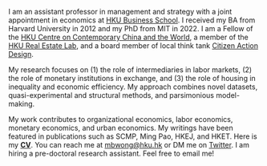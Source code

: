 I am an assistant professor in management and strategy with a joint appointment in economics at [HKU Business School](https://www.hkubs.hku.hk/). I received my BA from Harvard University in 2012 and my PhD from MIT in 2022. I am a Fellow of the [HKU Centre on Contemporary China and the World](https://cccw.hku.hk/), a member of the [HKU Real Estate Lab](https://relab.hku.hk/), and a board member of local think tank [Citizen Action Design](https://www.projectchange.hk/about-us/our-story/#about-cadl). 

My research focuses on (1) the role of intermediaries in labor markets, (2) the role of monetary institutions in exchange, and (3) the role of housing in inequality and economic efficiency. My approach combines novel datasets, quasi-experimental and structural methods, and parsimonious model-making. 

My work contributes to organizational economics, labor economics, monetary economics, and urban economics. My writings have been featured in publications such as SCMP, Ming Pao, HKEJ, and HKET. Here is my __[CV](/pdf/CV.pdf)__. You can reach me at [mbwong@hku.hk](mailto:mbwong@hku.hk) or DM me on [Twitter](https://twitter.com/mbwong). I am hiring a pre-doctoral research assistant. Feel free to email me! 
